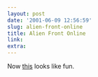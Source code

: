 ```yaml
---
layout: post
date: '2001-06-09 12:56:59'
slug: alien-front-online
title: Alien Front Online
link: 
extra: 
---
```


Now [this](http://www.cloudchaser.com/cc/sega/previews/index.cgi?id=99) looks like fun.
